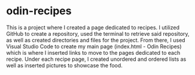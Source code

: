# odin-recipes
This is a project where I created a page dedicated to recipes.  I utilized GitHub to create a repository, used the terminal to retrieve said repository, as well as created directories and files for the project.  From there, I used Visual Studio Code to create my main page (index.html - Odin Recipes) which is where I inserted links to move to the pages dedicated to each recipe. Under each recipe page, I created unordered and ordered lists as well as inserted pictures to showcase the food.

